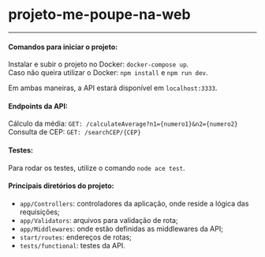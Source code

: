 # projeto-me-poupe-na-web
---
#### Comandos para iniciar o projeto:
Instalar e subir o projeto no Docker: `docker-compose up`.  
Caso não queira utilizar o Docker: `npm install` e `npm run dev`.

Em ambas maneiras, a API estará disponível em `localhost:3333`.

#### Endpoints da API:

Cálculo da média: `GET: /calculateAverage?n1={numero1}&n2={numero2}`  
Consulta de CEP: `GET: /searchCEP/{CEP}`

#### Testes:

Para rodar os testes, utilize o comando `node ace test`.

#### Principais diretórios do projeto:

- `app/Controllers`: controladores da aplicação, onde reside a lógica das requisições;
- `app/Validators`: arquivos para validação de rota;
- `app/Middlewares`: onde estão definidas as middlewares da API;
- `start/routes`: endereços de rotas;
- `tests/functional`: testes da API.
